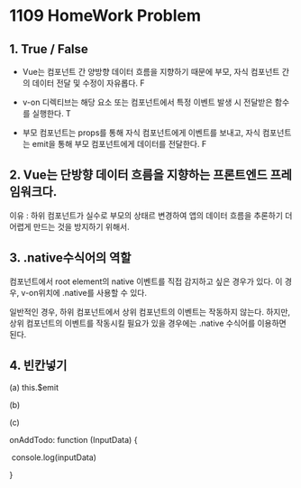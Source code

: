 # 1109 HomeWork Problem



## 1. True / False

 - Vue는 컴포넌트 간 양방향 데이터 흐름을 지향하기 때문에
   부모, 자식 컴포넌트 간의 데이터 전달 및 수정이 자유롭다. F

- v-on 디렉티브는 해당 요소 또는 컴포넌트에서 특정 이벤트 발생 시
전달받은 함수를 실행한다. T
- 부모 컴포넌트는 props를 통해 자식 컴포넌트에게 이벤트를 보내고,
자식 컴포넌트는 emit을 통해 부모 컴포넌트에게 데이터를 전달한다. F



## 2. Vue는 단방향 데이터 흐름을 지향하는 프론트엔드 프레임워크다.

이유 : 하위 컴포넌트가 실수로 부모의 상태르 변경하여 앱의 데이터 흐름을 추론하기 더 어렵게 만드는 것을 방지하기 위해서. 



## 3. .native수식어의 역할

컴포넌트에서 root element의 native 이벤트를 직접 감지하고 싶은 경우가 있다. 이 경우, v-on위치에 .native를 사용할 수 있다.

일반적인 경우, 하위 컴포넌트에서 상위 컴포넌트의 이벤트는 작동하지 않는다. 하지만, 상위 컴포넌트의 이벤트를 작동시킬 필요가 있을 경우에는 .native 수식어를 이용하면 된다.

## 4. 빈칸넣기



(a)  this.$emit



(b)  



(c) 

onAddTodo: function (InputData) {

​	console.log(inputData)

}